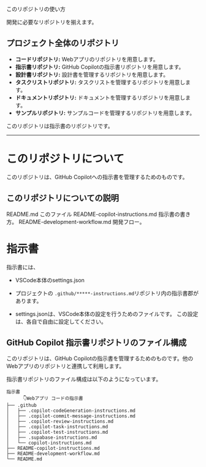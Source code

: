 このリポジトリの使い方

開発に必要なリポジトリを揃えます。

## プロジェクト全体のリポジトリ

- **コードリポジトリ:** Webアプリのリポジトリを用意します。
- **指示書リポジトリ:** GitHub Copilotの指示書リポジトリを用意します。
- **設計書リポジトリ:** 設計書を管理するリポジトリを用意します。
- **タスクリストリポジトリ:** タスクリストを管理するリポジトリを用意します。
- **ドキュメントリポジトリ:** ドキュメントを管理するリポジトリを用意します。
- **サンプルリポジトリ:** サンプルコードを管理するリポジトリを用意します。

このリポジトリは指示書のリポジトリです。



----------------------------------------

# このリポジトリについて

このリポジトリは、GitHub Copilotへの指示書を管理するためのものです。

## このリポジトリについての説明

README.md このファイル
README-copilot-instructions.md 指示書の書き方。
README-development-workflow.md 開発フロー。

# 指示書

指示書には、
* VSCode本体のsettings.json
* プロジェクトの `.github/*****-instructions.md`リポジトリ内の指示書郡があります。

* settings.jsonは、VSCode本体の設定を行うためのファイルです。
この設定は、各自で自由に設定してください。

## GitHub Copilot 指示書リポジトリのファイル構成

このリポジトリは、GitHub Copilotの指示書を管理するためのものです。他のWebアプリのリポジトリと連携して利用します。

指示書リポジトリのファイル構成は以下のようになっています。

```plaintext
指示書
      👇️Webアプリ コードの指示書
├── .github
│   ├── .copilot-codeGeneration-instructions.md
│   ├── .copilot-commit-message-instructions.md
│   ├── .copilot-review-instructions.md
│   ├── .copilot-task-instructions.md
│   ├── .copilot-test-instructions.md
│   ├── .supabase-instructions.md
│   └── copilot-instructions.md
├── README-copilot-instructions.md
├── README-development-workflow.md
└── README.md

```


